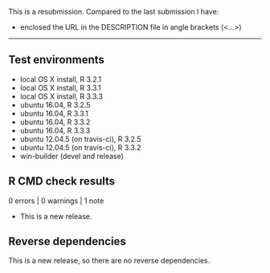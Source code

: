 This is a resubmission.  Compared to the last submission I have:  

* enclosed the URL in the DESCRIPTION file in angle brackets (<...>)

---
## Test environments
* local OS X install, R 3.2.1
* local OS X install, R 3.3.1
* local OS X install, R 3.3.3
* ubuntu 16.04, R 3.2.5
* ubuntu 16.04, R 3.3.1
* ubuntu 16.04, R 3.3.2
* ubuntu 16.04, R 3.3.3
* ubuntu 12.04.5 (on travis-ci), R 3.2.5
* ubuntu 12.04.5 (on travis-ci), R 3.3.2
* win-builder (devel and release)

## R CMD check results

0 errors | 0 warnings | 1 note

* This is a new release.

## Reverse dependencies

This is a new release, so there are no reverse dependencies.
